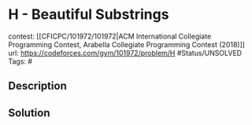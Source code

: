 # H - Beautiful Substrings

contest: [[CFICPC/101972/101972|ACM International Collegiate Programming Contest, Arabella Collegiate Programming Contest (2018)]]
url: https://codeforces.com/gym/101972/problem/H
#Status/UNSOLVED
Tags: #

## Description

## Solution

